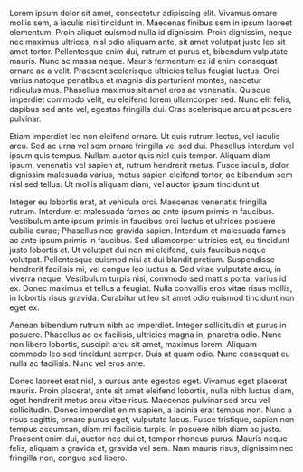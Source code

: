 Lorem ipsum dolor sit amet, consectetur adipiscing elit. Vivamus ornare mollis sem, a iaculis nisi tincidunt in. Maecenas finibus sem in ipsum laoreet elementum. Proin aliquet euismod nulla id dignissim. Proin dignissim, neque nec maximus ultrices, nisl odio aliquam ante, sit amet volutpat justo leo sit amet tortor. Pellentesque enim dui, rutrum et purus et, bibendum vulputate mauris. Nunc ac massa neque. Mauris fermentum ex id enim consequat ornare ac a velit. Praesent scelerisque ultricies tellus feugiat luctus. Orci varius natoque penatibus et magnis dis parturient montes, nascetur ridiculus mus. Phasellus maximus sit amet eros ac venenatis. Quisque imperdiet commodo velit, eu eleifend lorem ullamcorper sed. Nunc elit felis, dapibus sed ante vel, egestas fringilla dui. Cras scelerisque arcu at posuere pulvinar.

Etiam imperdiet leo non eleifend ornare. Ut quis rutrum lectus, vel iaculis arcu. Sed ac urna vel sem ornare fringilla vel sed dui. Phasellus interdum vel ipsum quis tempus. Nullam auctor quis nisl quis tempor. Aliquam diam ipsum, venenatis vel sapien at, rutrum hendrerit metus. Fusce iaculis, dolor dignissim malesuada varius, metus sapien eleifend tortor, ac bibendum sem nisl sed tellus. Ut mollis aliquam diam, vel auctor ipsum tincidunt ut.

Integer eu lobortis erat, at vehicula orci. Maecenas venenatis fringilla rutrum. Interdum et malesuada fames ac ante ipsum primis in faucibus. Vestibulum ante ipsum primis in faucibus orci luctus et ultrices posuere cubilia curae; Phasellus nec gravida sapien. Interdum et malesuada fames ac ante ipsum primis in faucibus. Sed ullamcorper ultricies est, eu tincidunt justo lobortis et. Ut volutpat dui non mi eleifend, quis faucibus neque volutpat. Pellentesque euismod nisi at dui blandit pretium. Suspendisse hendrerit facilisis mi, vel congue leo luctus a. Sed vitae vulputate arcu, in viverra neque. Vestibulum turpis nisi, commodo sed mattis porta, varius id ex. Donec maximus et tellus a feugiat. Nulla convallis eros vitae risus mollis, in lobortis risus gravida. Curabitur ut leo sit amet odio euismod tincidunt non eget ex.

Aenean bibendum rutrum nibh ac imperdiet. Integer sollicitudin et purus in posuere. Phasellus ac ex facilisis, ultricies magna in, pharetra odio. Nunc non libero lobortis, suscipit arcu sit amet, maximus lorem. Aliquam commodo leo sed tincidunt semper. Duis at quam odio. Nunc consequat eu nulla ac facilisis. Nunc vel eros ante.

Donec laoreet erat nisl, a cursus ante egestas eget. Vivamus eget placerat mauris. Proin placerat, ante sit amet eleifend lobortis, nulla nibh luctus diam, eget hendrerit metus arcu vitae risus. Maecenas pulvinar sed arcu vel sollicitudin. Donec imperdiet enim sapien, a lacinia erat tempus non. Nunc a risus sagittis, ornare purus eget, vulputate lacus. Fusce tristique, sapien non tempus accumsan, diam mi facilisis turpis, in posuere nibh diam ac justo. Praesent enim dui, auctor nec dui et, tempor rhoncus purus. Mauris neque felis, aliquam a gravida et, gravida vel sem. Nam mauris risus, dignissim nec fringilla non, congue sed libero.
